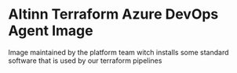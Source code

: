 # Altinn Terraform Azure DevOps Agent Image

Image maintained by the platform team witch installs some standard software that is used by our terraform pipelines

